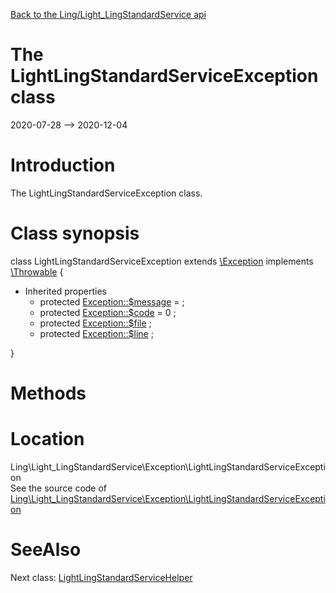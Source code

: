 [Back to the Ling/Light_LingStandardService api](https://github.com/lingtalfi/Light_LingStandardService/blob/master/doc/api/Ling/Light_LingStandardService.md)



The LightLingStandardServiceException class
================
2020-07-28 --> 2020-12-04






Introduction
============

The LightLingStandardServiceException class.



Class synopsis
==============


class <span class="pl-k">LightLingStandardServiceException</span> extends [\Exception](http://php.net/manual/en/class.exception.php) implements [\Throwable](http://php.net/manual/en/class.throwable.php) {

- Inherited properties
    - protected  [Exception::$message](#property-message) =  ;
    - protected  [Exception::$code](#property-code) = 0 ;
    - protected  [Exception::$file](#property-file) ;
    - protected  [Exception::$line](#property-line) ;

}






Methods
==============






Location
=============
Ling\Light_LingStandardService\Exception\LightLingStandardServiceException<br>
See the source code of [Ling\Light_LingStandardService\Exception\LightLingStandardServiceException](https://github.com/lingtalfi/Light_LingStandardService/blob/master/Exception/LightLingStandardServiceException.php)



SeeAlso
==============
Next class: [LightLingStandardServiceHelper](https://github.com/lingtalfi/Light_LingStandardService/blob/master/doc/api/Ling/Light_LingStandardService/Helper/LightLingStandardServiceHelper.md)<br>
